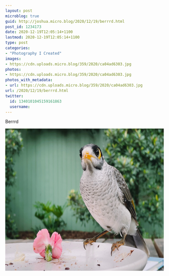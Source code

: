 ```yaml
---
layout: post
microblog: true
guid: http://joshua.micro.blog/2020/12/19/berrrd.html
post_id: 1234173
date: 2020-12-19T12:05:14+1100
lastmod: 2020-12-19T12:05:14+1100
type: post
categories:
- "Photography I Created"
images:
- https://cdn.uploads.micro.blog/359/2020/ca04ad6303.jpg
photos:
- https://cdn.uploads.micro.blog/359/2020/ca04ad6303.jpg
photos_with_metadata:
- url: https://cdn.uploads.micro.blog/359/2020/ca04ad6303.jpg
url: /2020/12/19/berrrd.html
twitter:
  id: 1340101045159161863
  username: 
---
```

Berrrd

<img src="uploads/2020/ca04ad6303.jpg" width="600" height="450" alt="" />
